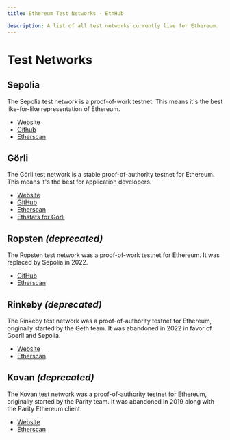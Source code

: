```yaml
---
title: Ethereum Test Networks - EthHub

description: A list of all test networks currently live for Ethereum.
---
```


# Test Networks

## Sepolia

The Sepolia test network is a proof-of-work testnet. This means it's the best like-for-like representation of Ethereum.

* [Website](https://sepolia.dev/)
* [Github](https://github.com/goerli/sepolia)
* [Etherscan](https://sepolia.etherscan.io/)

## Görli

The Görli test network is a stable proof-of-authority testnet for Ethereum. This means it's the best for application developers.

* [Website](https://goerli.net/)
* [GitHub](https://github.com/goerli/testnet)
* [Etherscan](https://goerli.etherscan.io/)
* [Ethstats for Görli](https://stats.goerli.net/)

## Ropsten _(deprecated)_

The Ropsten test network was a proof-of-work testnet for Ethereum. It was replaced by Sepolia in 2022.

* [GitHub](https://github.com/ethereum/ropsten)
* [Etherscan](https://ropsten.etherscan.io/)

## Rinkeby _(deprecated)_

The Rinkeby test network was a proof-of-authority testnet for Ethereum, originally started by the Geth team. It was abandoned in 2022 in favor of Goerli and Sepolia.

* [Website](https://www.rinkeby.io/#stats)
* [Etherscan](https://rinkeby.etherscan.io/)

## Kovan _(deprecated)_

The Kovan test network was a proof-of-authority testnet for Ethereum, originally started by the Parity team. It was abandoned in 2019 along with the Parity Ethereum client.

* [Website](https://kovan-testnet.github.io/website/)  
* [Etherscan](https://kovan.etherscan.io/)  
